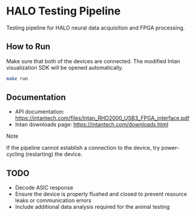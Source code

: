 # HALO Testing Pipeline

Testing pipeline for HALO neural data acquisition and FPGA processing.

## How to Run

Make sure that both of the devices are connected. The modified Intan visualization SDK will be opened automatically.

```bash
make run
```

## Documentation

- API documentation: https://intantech.com/files/Intan_RHD2000_USB3_FPGA_interface.pdf
- Intan downloads page: https://intantech.com/downloads.html

> [!NOTE] 
> If the pipeline cannot establish a connection to the device, try power-cycling (restarting) the device.

## TODO

- Decode ASIC response
- Ensure the device is properly flushed and closed to prevent resource leaks or communication errors
- Include additional data analysis required for the animal testing
